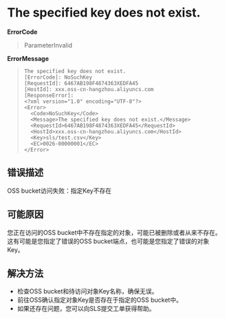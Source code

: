 # The specified key does not exist.
**ErrorCode**
> ParameterInvalid

**ErrorMessage**
> ```code
> The specified key does not exist.
> [ErrorCode]: NoSuchKey
> [RequestId]: 6467AB198F4874363XEDFA45
> [HostId]: xxx.oss-cn-hangzhou.aliyuncs.com
> [ResponseError]:
> <?xml version="1.0" encoding="UTF-8"?>
> <Error>
>   <Code>NoSuchKey</Code>
>   <Message>The specified key does not exist.</Message>
>   <RequestId>6467AB198F4874363XEDFA45</RequestId>
>   <HostId>xxx.oss-cn-hangzhou.aliyuncs.com</HostId>
>   <Key>sls/test.csv</Key>
>   <EC>0026-00000001</EC>
> </Error>
> ```

## 错误描述
OSS bucket访问失败：指定Key不存在

## 可能原因
您正在访问的OSS bucket中不存在指定的对象，可能已被删除或者从来不存在。这有可能是您指定了错误的OSS bucket端点，也可能是您指定了错误的对象Key。

## 解决方法
- 检查OSS bucket和待访问对象Key名称，确保无误。
- 前往OSS确认指定对象Key是否存在于指定的OSS bucket中。
- 如果还存在问题，您可以向SLS提交工单获得帮助。